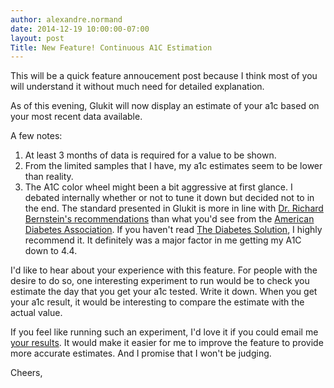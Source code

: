 ```yaml
---
author: alexandre.normand
date: 2014-12-19 10:00:00-07:00
layout: post
Title: New Feature! Continuous A1C Estimation
---
```


This will be a quick feature annoucement post because I think most of you will understand it without much need for detailed explanation.

As of this evening, Glukit will now display an estimate of your a1c based on your most recent data available. 

A few notes:


1.   At least 3 months of data is required for a value to be shown.
2.   From the limited samples that I have, my a1c estimates seem to be lower than reality. 
3.   The A1C color wheel might been a bit aggressive at first glance. I debated internally whether or not to tune it down but decided not to in the end. The standard presented in Glukit is more in line with [Dr. Richard Bernstein's recommendations](http://www.amazon.com/Dr-Bernsteins-Diabetes-Solution-Achieving/dp/0316182699) than what you'd see from the [American Diabetes Association](http://www.diabetes.org/living-with-diabetes/treatment-and-care/blood-glucose-control/a1c/). If you haven't read [The Diabetes Solution](http://www.amazon.com/Dr-Bernsteins-Diabetes-Solution-Achieving/dp/0316182699), I highly recommend it. It definitely was a major factor in me getting my A1C down to 4.4. 

 I'd like to hear about your experience with this feature. For people with the desire to do so, one interesting experiment to run would be to check you estimate the day that you get your a1c tested. Write it down. When you get your a1c result, it would be interesting to compare the estimate with the actual value. 

 If you feel like running such an experiment, I'd love it if you could email me [your results](mailto:alexandre.normand@mygluk.it). It would make it easier for me to improve the feature to provide more accurate estimates. And I promise that I won't be judging. 

Cheers,
